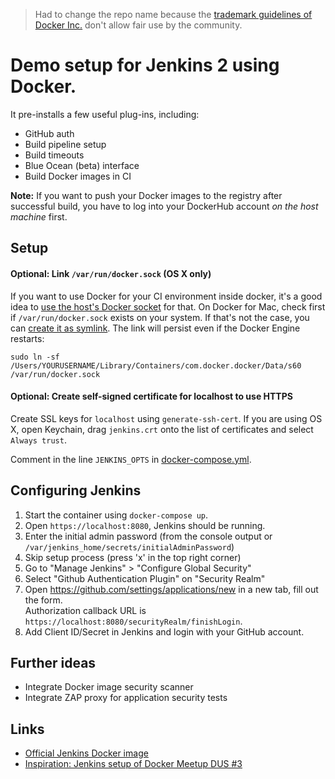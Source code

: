 > Had to change the repo name because the [trademark guidelines of Docker Inc.](https://www.andreas-jung.com/contents/dont-use-docker-in-github-repo-names-or-as-twitter-handle) don't allow fair use by the community.

# Demo setup for Jenkins 2 using Docker.
It pre-installs a few useful plug-ins, including:

- GitHub auth
- Build pipeline setup
- Build timeouts
- Blue Ocean (beta) interface
- Build Docker images in CI

**Note:** If you want to push your Docker images to the registry after successful build, you have to log into your DockerHub account _on the host machine_ first.


## Setup

#### Optional: Link `/var/run/docker.sock` (OS X only)
If you want to use Docker for your CI environment inside docker, it's a good idea to [use the host's Docker socket](https://jpetazzo.github.io/2015/09/03/do-not-use-docker-in-docker-for-ci/) for that. On Docker for Mac, check first if `/var/run/docker.sock` exists on your system. If that's not the case, you can [create it as symlink](https://forums.docker.com/t/cant-find-docker-sock-after-system-upgrade-to-10-11-5/13323/12). The link will persist even if the Docker Engine restarts:

`sudo ln -sf /Users/YOURUSERNAME/Library/Containers/com.docker.docker/Data/s60 /var/run/docker.sock`

#### Optional: Create self-signed certificate for localhost to use HTTPS
Create SSL keys for `localhost` using `generate-ssh-cert`. If you are using OS X, open Keychain, drag `jenkins.crt` onto the list of certificates and select `Always trust`.

Comment in the line `JENKINS_OPTS` in [docker-compose.yml](docker-compose.yml).


## Configuring Jenkins

1. Start the container using `docker-compose up`.
2. Open `https://localhost:8080`, Jenkins should be running.
3. Enter the initial admin password (from the console output or `/var/jenkins_home/secrets/initialAdminPassword`)
4. Skip setup process (press 'x' in the top right corner)
5. Go to "Manage Jenkins" > "Configure Global Security"
6. Select "Github Authentication Plugin" on "Security Realm"
7. Open https://github.com/settings/applications/new in a new tab, fill out the form.  
   Authorization callback URL is `https://localhost:8080/securityRealm/finishLogin`.
8. Add Client ID/Secret in Jenkins and login with your GitHub account.


## Further ideas

- Integrate Docker image security scanner
- Integrate ZAP proxy for application security tests


## Links

- [Official Jenkins Docker image](https://github.com/jenkinsci/docker)
- [Inspiration: Jenkins setup of Docker Meetup DUS #3](https://github.com/ivx/docker-meetup-jenkins2)
